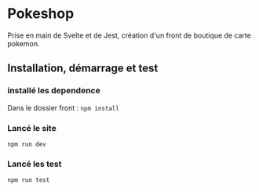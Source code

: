 # Pokeshop

Prise en main de Svelte et de Jest, création d'un front de boutique de carte pokemon.

## Installation, démarrage et test

### installé les dependence

Dans le dossier front :
```npm install```

### Lancé le site

```npm run dev```

### Lancé les test

```npm run test```
